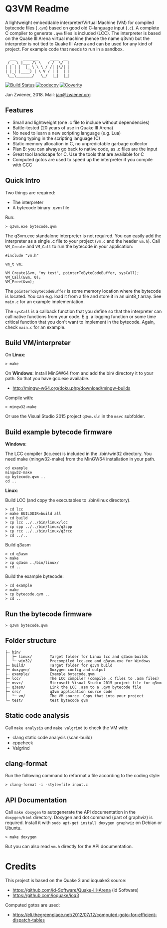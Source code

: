 Q3VM Readme
===========

A lightweight embeddable interpreter/Virtual Machine (VM) for compiled bytecode files (`.qvm`) based on good old C-language input (`.c`). A complete C compiler to generate `.qvm` files is included (LCC). The interpreter is based on the Quake III Arena virtual machine (hence the name q3vm) but the interpreter is not tied to Quake III Arena and can be used for any kind of project. For example code that needs to run in a sandbox.

      ___   _______     ____  __
     / _ \ |___ /\ \   / /  \/  |
    | | | |  |_ \ \ \ / /| |\/| |
    | |_| |____) | \ V / | |  | |
     \__\_______/   \_/  |_|  |_|

[![Build Status](https://travis-ci.org/jnz/q3vm.svg?branch=master)](https://travis-ci.org/jnz/q3vm)
[![codecov](https://codecov.io/gh/jnz/q3vm/branch/master/graph/badge.svg)](https://codecov.io/gh/jnz/q3vm)
[![Coverity](https://scan.coverity.com/projects/16570/badge.svg)](https://scan.coverity.com/projects/jnz-q3vm)

Jan Zwiener, 2018. Mail: jan@zwiener.org

Features
--------

 * Small and lightweight (one .c file to include without dependencies)
 * Battle-tested (20 years of use in Quake III Arena)
 * No need to learn a new scripting language (e.g. Lua)
 * Strong typing in the scripting language (C)
 * Static memory allocation in C, no unpredictable garbage collector
 * Plan B: you can always go back to native code, as .c files are the input
 * Great tool landscape for C. Use the tools that are available for C
 * Computed gotos are used to speed up the interpreter if you compile with GCC

Quick Intro
-----------

Two things are required:

 * The interpreter
 * A bytecode binary .qvm file

Run:

    > q3vm.exe bytecode.qvm

The q3vm.exe standalone interpreter is not required. You can
easily add the interpreter as a single .c file to your project (`vm.c` and the header `vm.h`).
Call `VM_Create` and `VM_Call` to run the bytecode in your
application:

    #include "vm.h"

    vm_t vm;
    
    VM_Create(&vm, "my test", pointerToByteCodeBuffer, sysCall);
    VM_Call(&vm, 0);
    VM_Free(&vm);
    
The `pointerToByteCodeBuffer` is some memory location where the
bytecode is located. You can e.g. load it from a file and store it
in an uint8_t array. See `main.c` for an example implementation.

The `sysCall` is a callback function that you define so that
the interpreter can call native functions from your code. E.g. a
logging function or some time critical function that you don't want
to implement in the bytecode. Again, check `main.c` for an example.


Build VM/interpreter
--------------------

On **Linux**:

    > make

On **Windows**:
Install MinGW64 from and add the bin\ directory it to your path.
So that you have gcc.exe available.

 * http://mingw-w64.org/doku.php/download/mingw-builds

Compile with:

    > mingw32-make

Or use the Visual Studio 2015 project `q3vm.sln` in the `msvc` subfolder.

Build example bytecode firmware
-------------------------------

**Windows**:

The LCC compiler (lcc.exe) is included in the ./bin/win32 directory.
You need make (mingw32-make) from the MinGW64 installation in
your path.

    cd example
    mingw32-make
    cp bytecode.qvm ..
    cd ..

**Linux**:

Build LCC (and copy the executables to ./bin/linux directory).

    > cd lcc
    > make BUILDDIR=build all
    > cd build
    > cp lcc ../../bin/linux/lcc
    > cp cpp ../../bin/linux/q3cpp
    > cp rcc ../../bin/linux/q3rcc
    > cd ../..

Build q3asm

    > cd q3asm
    > make
    > cp q3asm ../bin/linux/
    > cd ..

Build the example bytecode:

    > cd example
    > make
    > cp bytecode.qvm ..
    > cd ..

Run the bytecode firmware
-------------------------

    > q3vm bytecode.qvm

Folder structure
----------------

    ├─ bin/
    │  ├─ linux/        Target folder for Linux lcc and q3asm builds
    │  └─ win32/        Precompiled lcc.exe and q3asm.exe for Windows
    ├─ build/           Target folder for q3vm build
    ├─ doxygen/         Doxygen config and output
    ├─ example/         Example bytecode.qvm
    ├─ lcc/             The LCC compiler (compile .c files to .asm files)
    ├─ msvc/            Microsoft Visual Studio 2015 project file for q3vm
    ├─ q3asm/           Link the LCC .asm to a .qvm bytecode file
    ├─ src/             q3vm application source code
    │  └─ vm/           The VM source. Copy that into your project
    └─ test/            test bytecode qvm


Static code analysis
--------------------

Call `make analysis` and `make valgrind` to check the VM with:

 * clang static code analysis (scan-build)
 * cppcheck
 * Valgrind

clang-format
------------

Run the following command to reformat a file according to the coding style:

    > clang-format -i -style=file input.c

API Documentation
-----------------

Call `make doxygen` to autogenerate the API documentation in the `doxygen/html`
directory. Doxygen and dot command (part of graphviz) is required.
Install it with `sudo apt-get install doxygen graphviz` on Debian or Ubuntu.

    > make doxygen

But you can also read `vm.h` directly for the API documentation.

Credits
=======

This project is based on the Quake 3 and ioquake3 source:

 * https://github.com/id-Software/Quake-III-Arena (id Software)
 * https://github.com/ioquake/ioq3

Computed gotos are used:

 * https://eli.thegreenplace.net/2012/07/12/computed-goto-for-efficient-dispatch-tables
 
